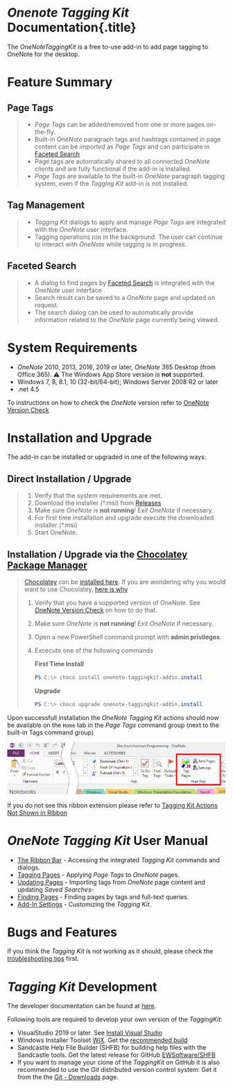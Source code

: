 # _Onenote Tagging Kit_ Documentation{.title}

The _OneNoteTaggingKit_ is a free to-use add-in to add page tagging to
OneNote for the desktop.

# Feature Summary

## Page Tags
>
> * _Page Tags_ can be added/removed from one or more pages on-the-fly.
> * Built-in _OneNote_ paragraph tags and hashtags contained in page content
>   can be _imported_ as _Page Tags_ and can participate in
>   [Faceted Search](https://en.wikipedia.org/wiki/Faceted_search)
> * Page tags are automatically shared to all connected _OneNote_ clients and
>   are fully functional if the add-in is installed.
> * _Page Tags_ are available to the built-in _OneNote_ paragraph tagging
>   system, even if the _Tagging Kit_ add-in is not installed.

## Tag Management
>
> * _Tagging Kit_ dialogs to apply and manage _Page Tags_ are integrated
>    with the _OneNote_ user interface.
> * Tagging operations run in the background. The user can continue to interact
>   with _OneNote_ while tagging is in progress.

## Faceted Search
>
> * A dialog to find pages by
>   [Faceted Search](https://en.wikipedia.org/wiki/Faceted_search) is
>   integrated with the _OneNote_ user interface
> * Search result can be saved to a _OneNote_ page and updated on request.
> * The search dialog can be used to automatically provide information related
>   to the _OneNote_ page currently being viewed. 

# System Requirements

* _OneNote_ 2010, 2013, 2016, 2019 or later, _OneNote_ 365 Desktop (from Office 365).
  :warning: The Windows App Store version is **not** supported.
* Windows 7, 8, 8.1, 10 (32-bit/64-bit); Windows Server 2008 R2 or later
* .net 4.5

To instructions on how to check the _OneNote_ version refer
to [OneNote Version Check](OneNote-Version-Check.md)

# Installation and Upgrade

The add-in can be installed or upgraded in one of the following ways:

## Direct Installation / Upgrade
>
> 1. Verify that the system requirements are met.
> 2. Download the installer (*.msi) from [Releases](https://github.com/WetHat/OnenoteTaggingKit/releases)
> 3. Make sure _OneNote_ is **not running**! Exit _OneNote_ if necessary.
> 4. For first time installation and upgrade execute the downloaded installer (*.msi)
> 5. Start OneNote.

## Installation / Upgrade via the [Chocolatey Package Manager](https://community.chocolatey.org/packages/onenote-taggingkit-addin.install)
> [Chocolatey](https://chocolatey.org/) can be [installed here](https://chocolatey.org/install).
> If you are wondering why you would want to use Chocolatey,
> [here is why](https://chocolatey.org/why-chocolatey)
>
> 1. Verify that you have a supported version of OneNote.
>   See [OneNote Version Check](OneNote-Version-Check.md) on how to do that.
> 2. Make sure _OneNote_ is **not running**! Exit _OneNote_ if necessary.
> 3. Open a new PowerShell command prompt with **admin privileges**.
> 4. Excecute one of the following commands
>
>    **First Time Install**
>    ~~~ powershell
>    PS C:\> choco install onenote-taggingkit-addin.install
>    ~~~
>
>    **Upgrade**
>    ~~~ powershell
>    PS C:\> choco upgrade onenote-taggingkit-addin.install
>    ~~~

Upon successfull installation the _OneNote Tagging Kit_ actions should now be
available on the `Home` tab in
the _Page Tags_ command group (next to the built-in Tags command group)

![Home Tab](images/TaggingKitRibbon.png)

If you do not see this ribbon extension please refer to
[Tagging Kit Actions Not Shown in Ribbon](Troubleshooting/Tagging%20Kit%20Not%20Shown%20in%20Ribbon.md)

# _OneNote Tagging Kit_ User Manual

* [The Ribbon Bar](Usage/Ribbon.md) - Accessing the integrated _Tagging Kit_
  commands and dialogs.
* [Tagging Pages](Usage/Tagging%20Pages/Tagging%20Pages.md) - Applying
  _Page Tags_ to _OneNote_ pages.
* [Updating Pages](Usage/Update.md) - Importing tags from _OneNote_ page content and
  updating _Saved Searches_-
* [Finding Pages](Usage/Search/Finding%20Notes.md) - Finding pages by tags and
  full-text queries.
* [Add-In Settings](Usage/Settings/Manage%20Settings.md) - Customizing the
  _Tagging Kit_.

# Bugs and Features

If you think the _Tagging Kit_ is not working as it should, please check the [troubleshooting tips](Troubleshooting/Troubleshooting-Tips.md)
first.

# _Tagging Kit_ Development

The developer documentation can be found at [here](https://github.com/WetHat/OnenoteTaggingKit/blob/master/TaggingKitSandcastle/Documentation/Home.md).

Following tools are required to develop your own version of the _TaggingKit_:

* VisualStudio 2019 or later. See [Install Visual Studio](https://docs.microsoft.com/en-us/visualstudio/install/install-visual-studio)
* Windows Installer Toolset [WiX](http://wixtoolset.org/).
  Get the [recommended build](http://wixtoolset.org/releases/)
* Sandcastle Help File Builder (SHFB) for building help files with the Sandcastle tools.
  Get the latest release for GitHub [EWSoftware/SHFB ](https://github.com/EWSoftware/SHFB/releases)
* If you want to manage your clone of the _TaggingKit_ on GitHub it is also recommended to use the _Git_ distributed version control system: Get it from the
  the [Git - Downloads](https://git-scm.com/downloads) page.
